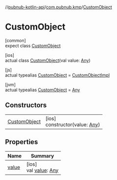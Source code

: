 //[pubnub-kotlin-api](../../../index.md)/[com.pubnub.kmp](../index.md)/[CustomObject](index.md)

# CustomObject

[common]\
expect class [CustomObject](index.md)

[ios]\
actual class [CustomObject](index.md)(val value: [Any](https://kotlinlang.org/api/latest/jvm/stdlib/kotlin/-any/index.html))

[js]\
actual typealias [CustomObject](index.md) = [CustomObjectImpl](../-custom-object-impl/index.md)

[jvm]\
actual typealias [CustomObject](index.md) = [Any](https://kotlinlang.org/api/latest/jvm/stdlib/kotlin/-any/index.html)

## Constructors

| | |
|---|---|
| [CustomObject](-custom-object.md) | [ios]<br>constructor(value: [Any](https://kotlinlang.org/api/latest/jvm/stdlib/kotlin/-any/index.html)) |

## Properties

| Name | Summary |
|---|---|
| [value](value.md) | [ios]<br>val [value](value.md): [Any](https://kotlinlang.org/api/latest/jvm/stdlib/kotlin/-any/index.html) |
